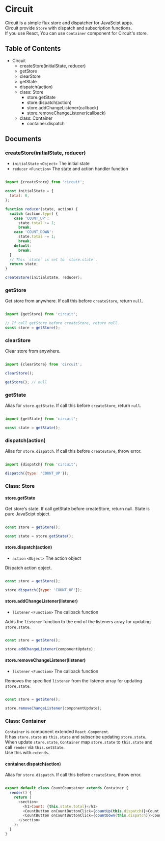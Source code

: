 # Circuit

Circuit is a simple flux store and dispatcher for JavaScipt apps.  
Circuit provide `Store` with dispatch and subscription functions.  
If you use React, You can use `Container` component for Circuit's store.

## Table of Contents

- Circuit
  - createStore(initialState, reducer)
  - getStore
  - clearStore
  - getState
  - dispatch(action)
  - class: Store
    - store.getState
    - store.dispatch(action)
    - store.addChangeListener(callback)
    - store.removeChangeListener(callback)
  - class: Container
    - container.dispatch

## Documents

### createStore(initialState, reducer)

- `initialState` `<Object>` The initial state
- `reducer` `<Function>` The state and action handler function

```javascript

import {createStore} from 'circuit';

const initialState = {
  total: 0,
};

function reducer(state, action) {
  switch (action.type) {
    case 'COUNT_UP':
      state.total += 1;
      break;
    case 'COUNT_DOWN':
      state.total -= 1;
      break;
    default:
      break;
  }
  // This `state` is set to `store.state`.
  return state;
}

createStore(initialstate, reducer);

```

### getStore

Get store from anywhere. If call this before `createStore`, return `null`.

```javascript

import {getStore} from 'circuit';

// If call getStore before createStore, return null.
const store = getStore();

```

### clearStore

Clear store from anywhere.

```javascript

import {clearStore} from 'circuit';

clearStore();

getStore(); // null

```

### getState

Alias for `store.getState`. If call this before `createStore`, return `null`.

```javascript

import {getState} from 'circuit';

const state = getState();

```

### dispatch(action)

Alias for `store.dispatch`. If call this before `createStore`, throw error.

```javascript

import {dispatch} from 'circuit';

dispatch({type: 'COUNT_UP'});

```

### Class: Store

#### store.getState

Get store's state. If call getState before createStore, return null. State is pure JavaScipt object.

```javascript

const store = getStore();

const state = store.getState();

```

#### store.dispatch(action)

- `action` `<Object>` The action object

Dispatch action object.

```javascript

const store = getStore();

store.dispatch({type: 'COUNT_UP'});

```

#### store.addChangeListener(listener)

- `listener` `<Function>` The callback function

Adds the `listener` function to the end of the listeners array for updating `store.state`.

```javascript

const store = getStore();

store.addChangeListener(componentUpdate);

```

#### store.removeChangeListener(listener)

- `listener` `<Function>` The callback function

Removes the specified `listener` from the listener array for updating `store.state`.

```javascript

const store = getStore();

store.removeChangeListener(componentUpdate);

```

### Class: Container

`Container` is component extended `React.Component`.  
It has `store.state` as `this.state` and subscribe updating `store.state`.  
When update `store.state`, `Container` map `store.state` to `this.state` and call `render` via `this.setState`.  
Use this with `extends`.

#### container.dispatch(action)

Alias for `store.dispatch`. If call this before `createStore`, throw error.

```javascript

export default class CountCountainer extends Container {
  render() {
    return (
      <section>
        <h1>Count: {this.state.total}</h1>
        <CountButton onCountButtonClick={countUp(this.dispatch)}>Count up +1</CountButton>
        <CountButton onCountButtonClick={countDown(this.dispatch)}>Count down -1</CountButton>
      </section>
    );
  }
}

```
